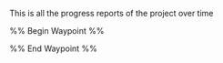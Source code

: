 This is all the progress reports of the project over time

%% Begin Waypoint %%


%% End Waypoint %%